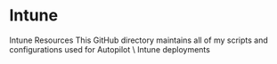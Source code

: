 # Intune
Intune Resources
This GitHub directory maintains all of my scripts and configurations used for Autopilot \ Intune deployments
